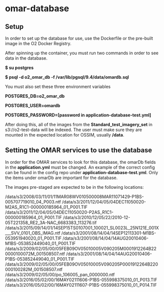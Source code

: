 # omar-database
## Setup
In order to set up the database for use, use the Dockerfile or the pre-built image in the O2 Docker Registry.

After spinning up the container, you must run two commands in order to see data in the database.

**$ su postgres**

**$ psql -d o2_omar_db -f /var/lib/pgsql/9.4/data/omardb.sql**

You must also set these three environment variables

**POSTGRES_DB=o2_omar_db**

**POSTGRES_USER=omardb**

**POSTGRES_PASSWORD=[password in application-database-test.yml]**

After doing this, all of the images from the **Standard_test_imagery_set** in s3://o2-test-data will be indexed. The user must make sure they are mounted in the expected location for OSSIM, usually **/data**.

## Setting the OMAR services to use the database
In order for the OMAR services to look for this database, the omarDb fields in the **application.yml** must be changed. An example of the correct config can be found in the config repo under **application-database-test.yml**. Only the items under omarDb are important for the database.

The images pre-staged are expected to be in the following locations:

/data/s3/2008/03/11/01/11MAR08WV010500008MAR11071429-P1BS-005707719010_04_P003.ntf
/data/s3/2011/12/04/05/04DEC11050020-M2AS_R1C1-000000185964_01_P001.TIF
/data/s3/2011/12/04/05/04DEC11050020-P2AS_R1C1-000000185964_01_P001.TIF
/data/s3/2010/12/05/22/2010-12-05T221358_RE2_3A-NAC_6683383_113276.tif
/data/s3/2015/09/14/01/14SEP15TS0107001_100021_SL0023L_25N121E_001X___SVV_0101_OBS_IMAG.ntf
/data/s3/2001/08/14/04/14SEP12113301-M1BS-053951940020_01_P001.TIF
/data/s3/2001/08/14/04/14AUG20010406-M1BS-053852449040_01_P001.TIF
/data/s3/2009/02/05/00/05FEB09OV05010005V090205M0001912264B220000100072M_001508507.ntf
/data/s3/2001/08/14/04/14AUG20010406-P1BS-053852449040_01_P001.TIF
/data/s3/2009/02/05/00/05FEB09OV05010005V090205P0001912264B220000100282M_001508507.ntf
/data/s3/2009/02/05/00/po_106005_pan_0000000.ntf
/data/s3/2016/05/02/00/16MAY02111606-P1BS-055998375010_01_P013.TIF
/data/s3/2016/05/02/00/16MAY02111607-P1BS-055998375010_01_P014.TIF

